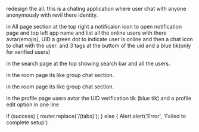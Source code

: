 redesign the all.
this is a chating application where user chat with anyone anonymously with revil there identity.

in All page section at the top right a notificaion icon to open notification page and top left app name and list all the online users with there avtar(emojis), UID a green dot to indicate user is online and then a chat icon to chat with the user.
and 3 tags at the buttom of the uid and a blue tik(only for verified users) 

in the search page at the top showing search bar and all the users. 

in the room page its like group chat section.

in the room page its like group chat section.

in the profile page users avtar the UID verification tik (blue tik) and a profile edit option in one line


 if (success) {
          router.replace('/(tabs)');
        } else {
          Alert.alert('Error', 'Failed to complete setup')